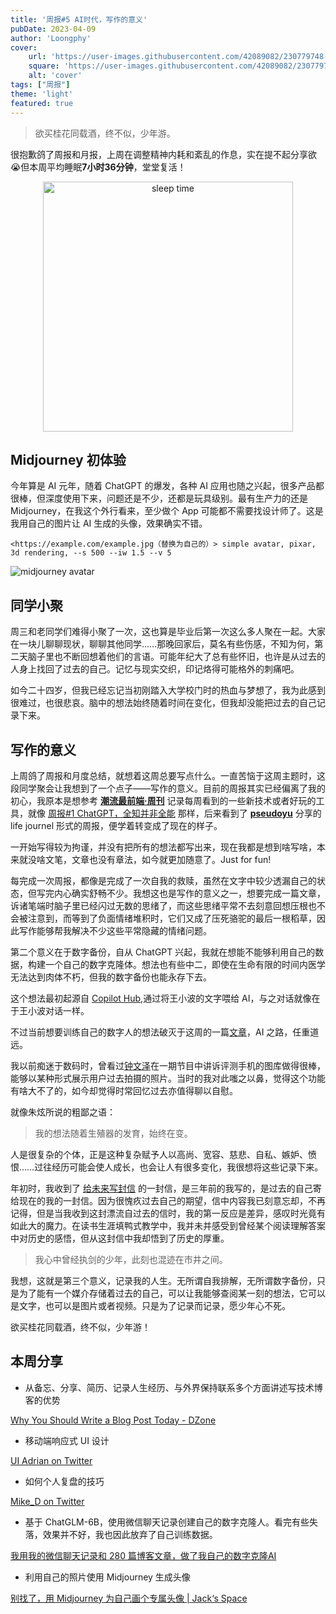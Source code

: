 ```yaml
---
title: '周报#5 AI时代，写作的意义'
pubDate: 2023-04-09
author: 'Loongphy'
cover:
    url: 'https://user-images.githubusercontent.com/42089082/230779748-8f22a51d-6b36-45ad-937e-7af332d56564.jpg'
    square: 'https://user-images.githubusercontent.com/42089082/230779748-8f22a51d-6b36-45ad-937e-7af332d56564.jpg'
    alt: 'cover'
tags: ["周报"] 
theme: 'light'
featured: true
---
```


> 欲买桂花同载酒，终不似，少年游。
> 

很抱歉鸽了周报和月报，上周在调整精神内耗和紊乱的作息，实在提不起分享欲😭但本周平均睡眠**7小时36分钟**，堂堂复活！

<div style="text-align:center">
<img src="https://user-images.githubusercontent.com/42089082/230779810-42284088-c7ff-4d78-b61f-86a9955d512c.jpg" alt="sleep time" height="400px">
</div>


## Midjourney 初体验

今年算是 AI 元年，随着 ChatGPT 的爆发，各种 AI 应用也随之兴起，很多产品都很棒，但深度使用下来，问题还是不少，还都是玩具级别。最有生产力的还是 Midjourney，在我这个外行看来，至少做个 App 可能都不需要找设计师了。这是我用自己的图片让 AI 生成的头像，效果确实不错。

```
<https://example.com/example.jpg（替换为自己的）> simple avatar, pixar, 3d rendering, --s 500 --iw 1.5 --v 5
```

![midjourney avatar](https://user-images.githubusercontent.com/42089082/230779748-8f22a51d-6b36-45ad-937e-7af332d56564.jpg)

## 同学小聚

周三和老同学们难得小聚了一次，这也算是毕业后第一次这么多人聚在一起。大家在一块儿聊聊现状，聊聊其他同学……那晚回家后，莫名有些伤感，不知为何，第二天脑子里也不断回想着他们的言语。可能年纪大了总有些怀旧，也许是从过去的人身上找回了过去的自己。记忆与现实交织，印记烙得可能格外的刺痛吧。

如今二十四岁，但我已经忘记当初刚踏入大学校门时的热血与梦想了，我为此感到很难过，也很悲哀。脑中的想法始终随着时间在变化，但我却没能把过去的自己记录下来。

## 写作的意义

上周鸽了周报和月度总结，就想着这周总要写点什么。一直苦恼于这周主题时，这段同学聚会让我想到了一个点子——写作的意义。目前的周报其实已经偏离了我的初心，我原本是想参考 [**潮流最前端·周刊**](https://www.yuque.com/alibabaf2e/weekly) 记录每周看到的一些新技术或者好玩的工具，就像 [周报#1 ChatGPT，全知并非全能](./weekly-review-20230211)  那样，后来看到了 **[pseudoyu](https://xlog.pseudoyu.com/)** 分享的 life journel 形式的周报，便学着转变成了现在的样子。

一开始写得较为拘谨，并没有把所有的想法都写出来，现在我都是想到啥写啥，本来就没啥文笔，文章也没有章法，如今就更加随意了。Just for fun!

每完成一次周报，都像是完成了一次自我的救赎，虽然在文字中较少透漏自己的状态，但写完内心确实舒畅不少。我想这也是写作的意义之一，想要完成一篇文章，诉诸笔端时脑子里已经闪过无数的思绪了，而这些思绪平常不去刻意回想压根也不会被注意到，而等到了负面情绪堆积时，它们又成了压死骆驼的最后一根稻草，因此写作能够帮我解决不少这些平常隐藏的情绪问题。

第二个意义在于数字备份，自从 ChatGPT 兴起，我就在想能不能够利用自己的数据，构建一个自己的数字克隆体。想法也有些中二，即使在生命有限的时间内医学无法达到肉体不朽，但我的数字备份也能永存下去。

这个想法最初起源自 [Copilot Hub](https://app.copilothub.co/),通过将王小波的文字喂给 AI，与之对话就像在于王小波对话一样。

不过当前想要训练自己的数字人的想法破灭于这周的一篇[文章](https://greatdk.com/1908.html)，AI 之路，任重道远。

我以前痴迷于数码时，曾看过[钟文泽](https://space.bilibili.com/25910292)在一期节目中讲诉评测手机的图库做得很棒，能够以某种形式展示用户过去拍摄的照片。当时的我对此嗤之以鼻，觉得这个功能有啥大不了的，如今却觉得时常回忆过去亦值得聊以自慰。

就像朱炫所说的粗鄙之语：

> 我的想法随着生殖器的发育，始终在变。
> 

人是很复杂的个体，正是这种复杂赋予人以高尚、宽容、慈悲、自私、嫉妒、愤恨……过往经历可能会使人成长，也会让人有很多变化，我很想将这些记录下来。

年初时，我收到了 [给未来写封信](http://www.to-future.net/) 的一封信，是三年前的我写的，是过去的自己寄给现在的我的一封信。因为很愧疚过去自己的期望，信中内容我已刻意忘却，不再记得，但是当我收到这封漂流自过去的信时，我的第一反应是差异，感叹时光竟有如此大的魔力。在读书生涯填鸭式教学中，我并未并感受到曾经某个阅读理解答案中对历史的感悟，但从这封信中我却悟到了历史的厚重。

> 我心中曾经执剑的少年，此刻也混迹在市井之间。
> 

我想，这就是第三个意义，记录我的人生。无所谓自我排解，无所谓数字备份，只是为了能有一个媒介存储着过去的自己，可以让我能够查阅某一刻的想法，它可以是文字，也可以是图片或者视频。只是为了记录而记录，愿少年心不死。

欲买桂花同载酒，终不似，少年游！

## 本周分享

- 从备忘、分享、简历、记录人生经历、与外界保持联系多个方面讲述写技术博客的优势

[Why You Should Write a Blog Post Today - DZone](https://dzone.com//articles/why-you-should-write-blog-post)

- 移动端响应式 UI 设计

[UI Adrian on Twitter](https://twitter.com/uiuxadrian/status/1643684154138140675)

- 如何个人复盘的技巧

[Mike_D on Twitter](https://twitter.com/mike_d1213/status/1619306156945711105)

- 基于 ChatGLM-6B，使用微信聊天记录创建自己的数字克隆人。看完有些失落，效果并不好，我也因此放弃了自己训练数据。

[我用我的微信聊天记录和 280 篇博客文章，做了我自己的数字克隆AI](https://greatdk.com/1908.html)

- 利用自己的照片使用 Midjourney 生成头像

[别找了，用 Midjourney 为自己画个专属头像 | Jack‘s Space](https://veryjack.com/technique/midjourney-prompt-for-avatar/)